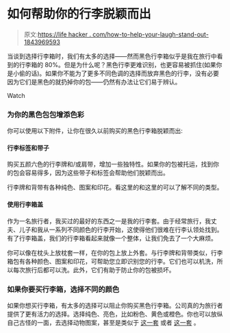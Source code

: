 # 如何帮助你的行李脱颖而出

> 原文:[https://life hacker . com/how-to-help-your-laugh-stand-out-1843969593](https://lifehacker.com/how-to-help-your-luggage-stand-out-1843969593)

当谈到选择行李箱时，我们有太多的选择——然而黑色行李箱似乎是我在旅行中看到的行李箱的 80%。但是为什么呢？黑色行李更难识别，也更容易被抓住(如果你是小偷的话)。如果你不能为了更多不同色调的选择而放弃黑色的行李，没有必要因为它们是黑色的就扔掉你的包——仍然有办法让它们易于辨认。

Watch

### 为你的黑色包包增添色彩

你可以使用以下附件，让你在很久以前购买的黑色行李箱脱颖而出:

#### 行李标签和带子

购买五颜六色的行李牌和/或肩带，增加一些独特性。如果你的包被托运，找到你的包会容易得多，因为这些带子和标签会帮助他们脱颖而出。

行李牌和背带有各种纯色、图案和印花。看这里的和这里的可以了解不同的类型。

#### 使用行李箱盖

作为一名旅行者，我买过的最好的东西之一是我的行李套。由于经常旅行，我丈夫、儿子和我从一系列不同颜色的行李开始，这使得他们很难在行李认领处找到。有了行李箱盖，我们的行李箱看起来就像一个整体，让我们免去了一个大麻烦。

你可以像在枕头上放枕套一样，在你的包上放上外套。与行李牌和背带类似，行李箱包有各种颜色、图案和印花，可帮助您立即识别您的行李。它们也可以机洗，所以每次旅行后都可以洗。此外，它们有助于防止你的包被损坏。

### 如果你要买行李箱，选择不同的颜色

如果你想买行李箱，有太多的选择可以阻止你购买黑色行李箱。公司真的为旅行者提供了更有活力的选择。选择纯色、亮色，比如粉色、黄色或橙色。你也可以放纵自己古怪的一面，去选择动物图案，甚至是类似于 [这一套](https://www.walmart.com/ip/Animal-Print-5-Piece-Luggage-Set/15562903) 或者 [这一套](https://www.amazon.com/Ombre-Fashion-Spinner-Carry-Luggage/dp/B01N7QT6NH?asc_campaign=InlineText&asc_refurl=https://lifehacker.com/how-to-help-your-luggage-stand-out-1843969593&asc_source=&tag=kinjalifehackerlink-20) 。